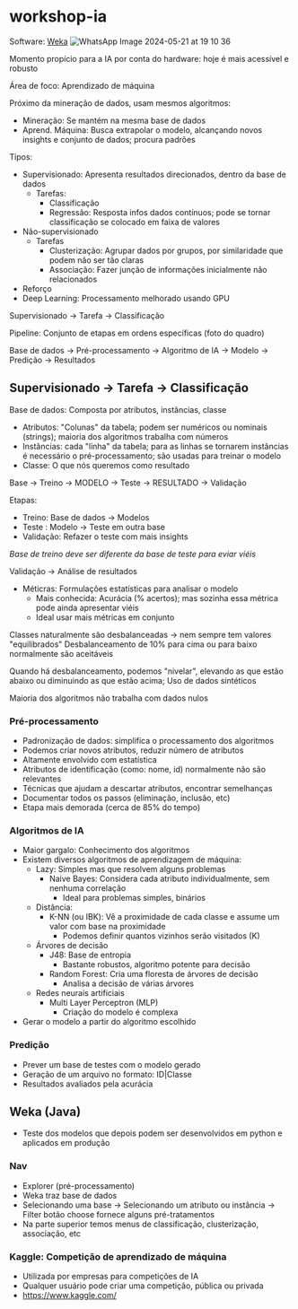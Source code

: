 # workshop-ia

Software: [Weka](https://sourceforge.net/projects/weka/)
![WhatsApp Image 2024-05-21 at 19 10 36](https://github.com/gabriel-guerra/workshop-ia/assets/159430864/7bcafd26-8744-44b9-abe8-9e7d146e9266)

Momento propício para a IA por conta do hardware: hoje é mais acessível e robusto

Área de foco: Aprendizado de máquina

Próximo da mineração de dados, usam mesmos algoritmos:
- Mineração: Se mantém na mesma base de dados
- Aprend. Máquina: Busca extrapolar o modelo, alcançando novos insights e conjunto de dados; procura padrões 

Tipos:
- Supervisionado: Apresenta resultados direcionados, dentro da base de dados
    - Tarefas:
        - Classificação
        - Regressão: Resposta infos dados contínuos; pode se tornar classificação se colocado em faixa de valores
- Não-supervisionado
    - Tarefas
        - Clusterização: Agrupar dados por grupos, por similaridade que podem não ser tão claras
        - Associação: Fazer junção de informações inicialmente não relacionados
- Reforço
- Deep Learning: Processamento melhorado usando GPU


Supervisionado -> Tarefa -> Classificação

Pipeline: Conjunto de etapas em ordens específicas (foto do quadro)

Base de dados -> Pré-processamento -> Algoritmo de IA -> Modelo -> Predição -> Resultados


## Supervisionado -> Tarefa -> Classificação

Base de dados: Composta por atributos, instâncias, classe
- Atributos: "Colunas" da tabela; podem ser numéricos ou nominais (strings); maioria dos algoritmos trabalha com números
- Instâncias: cada "linha" da tabela; para as linhas se tornarem instâncias é necessário o pré-processamento; são usadas para treinar o modelo
- Classe: O que nós queremos como resultado

Base -> Treino -> MODELO -> Teste -> RESULTADO -> Validação

Etapas:
- Treino: Base de dados -> Modelos
- Teste : Modelo -> Teste em outra base
- Validação: Refazer o teste com mais insights

_Base de treino deve ser diferente da base de teste para eviar viéis_

Validação -> Análise de resultados
- Méticras: Formulações estatísticas para analisar o modelo
    - Mais conhecida: Acurácia (% acertos); mas sozinha essa métrica pode ainda apresentar viéis
    - Ideal usar mais métricas em conjunto

Classes naturalmente são desbalanceadas -> nem sempre tem valores "equilibrados"
Desbalanceamento de 10% para cima ou para baixo normalmente são aceitáveis

Quando há desbalanceamento, podemos "nivelar", elevando as que estão abaixo ou diminuindo as que estão acima; Uso de dados sintéticos

Maioria dos algoritmos não trabalha com dados nulos

### Pré-processamento
- Padronização de dados: simplifica o processamento dos algoritmos
- Podemos criar novos atributos, reduzir número de atributos
- Altamente envolvido com estatística
- Atributos de identificação (como: nome, id) normalmente não são relevantes
- Técnicas que ajudam a descartar atributos, encontrar semelhanças
- Documentar todos os passos (eliminação, inclusão, etc)
- Etapa mais demorada (cerca de 85% do tempo) 

### Algoritmos de IA
- Maior gargalo: Conhecimento dos algoritmos
- Existem diversos algoritmos de aprendizagem de máquina:
    - Lazy: Simples mas que resolvem alguns problemas
        - Naive Bayes: Considera cada atributo individualmente, sem nenhuma correlação
            - Ideal para problemas simples, binários
    - Distância: 
        - K-NN (ou IBK): Vê a proximidade de cada classe e assume um valor com base na proximidade
            - Podemos definir quantos vizinhos serão visitados (K)
    - Árvores de decisão
        - J48: Base de entropia
            - Bastante robustos, algoritmo potente para decisão
        - Random Forest: Cria uma floresta de árvores de decisão
            - Analisa a decisão de várias árvores
    - Redes neurais artificiais
        - Multi Layer Perceptron (MLP)
            - Criação do modelo é complexa
- Gerar o modelo a partir do algoritmo escolhido

### Predição
- Prever um base de testes com o modelo gerado
- Geração de um arquivo no formato: ID|Classe
- Resultados avaliados pela acurácia

## Weka (Java)
- Teste dos modelos que depois podem ser desenvolvidos em python e aplicados em produção 

### Nav
- Explorer (pré-processamento)
- Weka traz base de dados
- Selecionando uma base -> Selecionando um atributo ou instância -> Filter botão choose fornece alguns pré-tratamentos
- Na parte superior temos menus de classificação, clusterização, associação, etc

### Kaggle: Competição de aprendizado de máquina
- Utilizada por empresas para competições de IA
- Qualquer usuário pode criar uma competição, pública ou privada
- https://www.kaggle.com/
